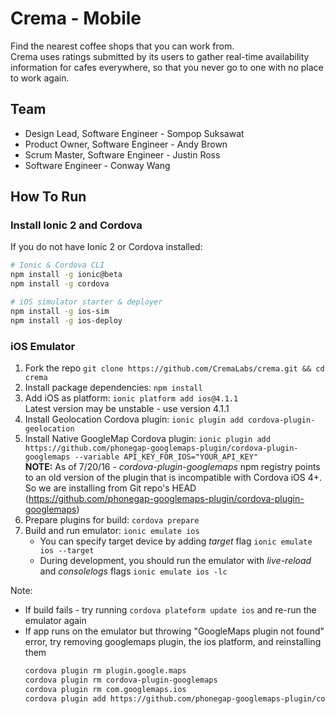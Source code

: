 # Crema - Mobile

Find the nearest coffee shops that you can work from. <br/>
Crema uses ratings submitted by its users to gather real-time availability information for cafes everywhere, so that you never go to one with no place to work again.

## Team
* Design Lead, Software Engineer  - Sompop Suksawat
* Product Owner, Software Engineer - Andy Brown
* Scrum Master, Software Engineer - Justin Ross
* Software Engineer - Conway Wang

## How To Run


### Install Ionic 2 and Cordova

If you do not have Ionic 2 or Cordova installed:
```bash
# Ionic & Cordova CLI
npm install -g ionic@beta
npm install -g cordova

# iOS simulator starter & deployer
npm install -g ios-sim
npm install -g ios-deploy
```


### iOS Emulator

1. Fork the repo `git clone https://github.com/CremaLabs/crema.git && cd crema`
2. Install package dependencies: `npm install`
3. Add iOS as platform: `ionic platform add ios@4.1.1` <br/>
   Latest version may be unstable - use version 4.1.1
4. Install Geolocation Cordova plugin: `ionic plugin add cordova-plugin-geolocation`
5. Install Native GoogleMap Cordova plugin: `ionic plugin add https://github.com/phonegap-googlemaps-plugin/cordova-plugin-googlemaps --variable API_KEY_FOR_IOS="YOUR_API_KEY"` <br/>
   **NOTE:** As of 7/20/16 - _cordova-plugin-googlemaps_ npm registry points to an old version of the plugin that is incompatible with Cordova iOS 4+. So we are installing from Git repo's HEAD (https://github.com/phonegap-googlemaps-plugin/cordova-plugin-googlemaps)
6. Prepare plugins for build: `cordova prepare`
7. Build and run emulator: `ionic emulate ios` <br/>
   - You can specify target device by adding *target* flag `ionic emulate ios --target` <br/>
   - During development, you should run the emulator with _live-reload_ and _consolelogs_ flags `ionic emulate ios -lc`

Note:
* If build fails - try running `cordova plateform update ios` and re-run the emulator again
* If app runs on the emulator but throwing "GoogleMaps plugin not found" error, try removing googlemaps plugin, the ios platform, and reinstalling them
  ```bash
  cordova plugin rm plugin.google.maps
  cordova plugin rm cordova-plugin-googlemaps
  cordova plugin rm com.googlemaps.ios
  cordova plugin add https://github.com/phonegap-googlemaps-plugin/cordova-plugin-googlemaps --variable API_KEY_FOR_IOS="YOUR_API_KEY"
  ```
